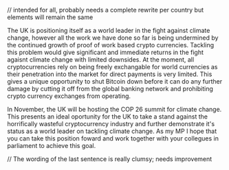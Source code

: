 // intended for all, probably needs a complete rewrite per country but elements will remain the same

The UK is positioning itself as a world leader in the fight against climate change, however all the work we have done so far is being undermined by the continued 
growth of proof of work based crypto currencies. Tackling this problem would give significant and immediate returns in the fight agaisnt climate change with 
limited downsides. At the moment, all cryptocurrencies rely on being freely exchangable for world currencies as their penetration into the market for direct payments
is very limited. This gives a unique opportunity to shut Bitcoin down before it can do any further damage by cutting it off from the global banking network and 
prohibiting crypto currency exchanges from operating. 

In November, the UK will be hosting the COP 26 summit for climate change. This presents an ideal oportunity for the UK to take a stand against the horrifically 
wasteful cryptocurrency industry and further demonstrate it's status as a world leader on tackling climate change. As my MP I hope that you can take this position
foward and work together with your collegues in parliament to achieve this goal.

// The wording of the last sentence is really clumsy; needs improvement
